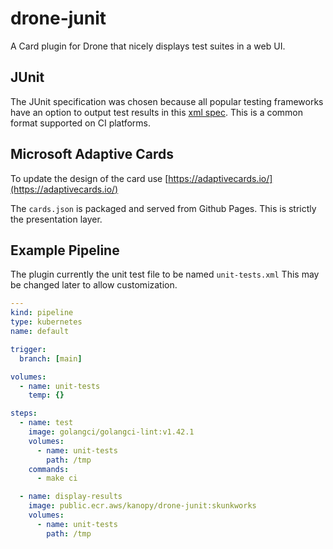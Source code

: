 # drone-junit

A Card plugin for Drone that nicely displays test suites in a web UI.

## JUnit

The JUnit specification was chosen because all popular testing frameworks have an option to output test results in this [xml spec](https://llg.cubic.org/docs/junit/). This is a common format supported on CI platforms.

## Microsoft Adaptive Cards

 To update the design of the card use [https://adaptivecards.io/](https://adaptivecards.io/)

 The `cards.json` is packaged and served from Github Pages.  This is strictly the presentation layer.


## Example Pipeline

The plugin currently the unit test file to be named `unit-tests.xml` This may be changed later to allow customization.


```yaml
---
kind: pipeline
type: kubernetes
name: default

trigger:
  branch: [main]

volumes:
  - name: unit-tests
    temp: {}

steps:
  - name: test
    image: golangci/golangci-lint:v1.42.1
    volumes:
      - name: unit-tests
        path: /tmp
    commands:
      - make ci

  - name: display-results
    image: public.ecr.aws/kanopy/drone-junit:skunkworks 
    volumes:
      - name: unit-tests
        path: /tmp
```
